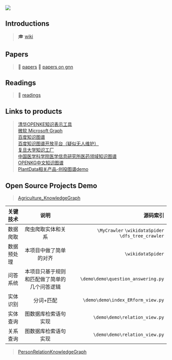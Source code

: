 ![](https://ss2.bdstatic.com/70cFvnSh_Q1YnxGkpoWK1HF6hhy/it/u=2109457407,3151828479&fm=26&gp=0.jpg)  

## Introductions
 > :mortar_board: [wiki](https://en.wikipedia.org/wiki/Knowledge_Graph)  

## Papers
 > :scroll: [papers](./papers)
 > :scroll: [papers on gnn](https://github.com/thunlp/GNNPapers)
 

## Readings
 > :closed_book: [readings](./readings)

## Links to products

 > [清华OPENKE知识表示工具](http://139.129.163.161/home)  
 > [微软 Microsoft Graph](https://developer.microsoft.com/en-us/graph)  
 > [百度知识图谱](https://knowledge.baidu.com/)  
 > [百度知识图谱开放平台（疑似无人维护）](https://kgopen.baidu.com/index)  
 > [复旦大学知识工厂](http://kw.fudan.edu.cn/)  
 > [中国医学科学院医学信息研究所医药领域知识图谱](http://med.ckcest.cn/knowledge-graphs.html)  
 > [OPENKG中文知识图谱](http://www.openkg.cn/)  
 > [PlantData相关产品-创投图谱demo](http://demo.plantdata.cn/demo-v1/index.html)  

## Open Source Projects Demo

 > [Agriculture_KnowledgeGraph](https://github.com/qq547276542/Agriculture_KnowledgeGraph)  
 
| 关键技术  | 说明| 源码索引 |
| :------------ |:---------------:| -----:|
| 数据爬取 |爬虫爬取实体和关系   | `\MyCrawler` `\wikidataSpider` `\dfs_tree_crawler`|
| 数据预处理 |本项目中做了简单的对齐       | `\wikidataSpider` |
| 问答系统 | 本项目只基于规则和匹配做了简单的几个问答逻辑        | `\demo\demo\question_answering.py` |
| 实体识别 |分词+匹配|`\demo\demo\index_ERform_view.py`|
|实体查询|图数据库检索语句实现|`\demo\demo\relation_view.py`|
|关系查询|图数据库检索语句实现|`\demo\demo\relation_view.py`|  

 > [PersonRelationKnowledgeGraph](https://github.com/liuhuanyong/PersonRelationKnowledgeGraph)  
  
